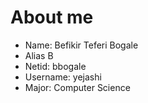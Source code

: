 # About me

* Name: Befikir Teferi Bogale
* Alias B
* Netid: bbogale
* Username: yejashi
* Major: Computer Science


